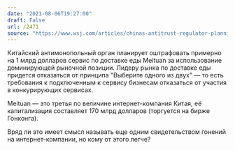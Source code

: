 ```yaml
---
date: "2021-08-06T19:27:00"
draft: False
url: /2471
source: "https://www.wsj.com/articles/chinas-antitrust-regulator-planning-to-fine-meituan-about-1-billion-11628238951?mod=tech_lead_pos1"
---
```


Китайский антимонопольный орган планирует оштрафовать примерно на 1 млрд долларов сервис по доставке еды Meituan за использование доминирующей рыночной позиции. Лидеру рынка по доставке еды придется отказаться от принципа "Выберите одного из двух" — то есть требования к подключенным к сервису бизнесам отказаться от участия в конкурирующих сервисах. 

Meituan — это третья по величине интернет-компания Китая, её капитализация составляет 170 млрд долларов (торгуется на бирже Гонконга). 

Вряд ли это имеет смысл называть еще одним свидетельством гонений на интернет-компании, но кому от этого легче?

